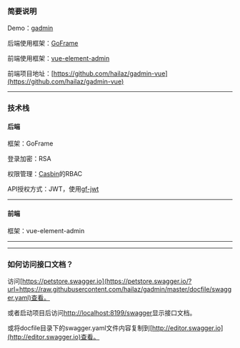 ### 简要说明

Demo：[gadmin](http://gadmin.xiao3.top)

后端使用框架：[GoFrame](https://github.com/gogf/gf)

前端使用框架：[vue-element-admin](https://github.com/PanJiaChen/vue-element-admin)

前端项目地址：[https://github.com/hailaz/gadmin-vue](https://github.com/hailaz/gadmin-vue)

----

### 技术栈

#### 后端

框架：GoFrame

登录加密：RSA

权限管理：[Casbin](https://github.com/casbin/casbin)的RBAC

API授权方式：JWT，使用[gf-jwt](https://github.com/gogf/gf-jwt)

----
#### 前端
框架：vue-element-admin

----
----
### 如何访问接口文档？

访问[https://petstore.swagger.io](https://petstore.swagger.io/?url=https://raw.githubusercontent.com/hailaz/gadmin/master/docfile/swagger.yaml)查看。

或者启动项目后访问[http://localhost:8199/swagger](http://localhost:8199/swagger)显示接口文档。

或将docfile目录下的swagger.yaml文件内容复制到[http://editor.swagger.io](http://editor.swagger.io)查看。




